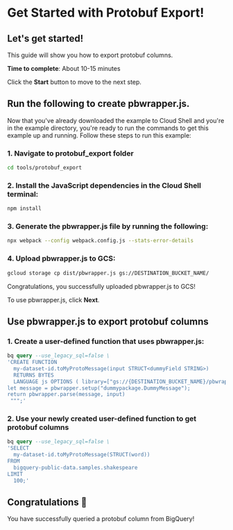 # Get Started with Protobuf Export!

## Let's get started!

This guide will show you how to export protobuf columns.

**Time to complete**: About 10-15 minutes

Click the **Start** button to move to the next step.

## Run the following to create pbwrapper.js.

Now that you've already downloaded the example to Cloud Shell and you're in the
example directory, you're ready to run the commands to get
this example up and running. Follow these steps to run this example:

### 1. Navigate to protobuf_export folder
```bash
cd tools/protobuf_export
```

### 2. Install the JavaScript dependencies in the Cloud Shell terminal:

```bash
npm install
```

### 3. Generate the pbwrapper.js file by running the following:

```bash
npx webpack --config webpack.config.js --stats-error-details
```

### 4. Upload pbwrapper.js to GCS:
```bash
gcloud storage cp dist/pbwrapper.js gs://DESTINATION_BUCKET_NAME/
```

Congratulations, you successfully uploaded pbwrapper.js to GCS!

To use pbwrapper.js, click **Next**.

## Use pbwrapper.js to export protobuf columns

### 1. Create a user-defined function that uses pbwrapper.js:

```sql
bq query --use_legacy_sql=false \
'CREATE FUNCTION
  my-dataset-id.toMyProtoMessage(input STRUCT<dummyField STRING>)
  RETURNS BYTES
  LANGUAGE js OPTIONS ( library=["gs://{DESTINATION_BUCKET_NAME}/pbwrapper.js"] ) AS r"""
let message = pbwrapper.setup("dummypackage.DummyMessage");
return pbwrapper.parse(message, input)
 """;'
```

### 2. Use your newly created user-defined function to get protobuf columns

```sql
bq query --use_legacy_sql=false \
'SELECT
  my-dataset-id.toMyProtoMessage(STRUCT(word))
FROM
  bigquery-public-data.samples.shakespeare
LIMIT
  100;'
```

## Congratulations 🎉

You have successfully queried a protobuf column from BigQuery!
